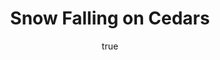 ---
title: "Snow Falling on Cedars"
bookCover: "/assets/book-covers/snow-falling-on-cedars.jpg"
slug: "snow-falling-on-cedars"
bookAuthor: "David Guterson"
rating: 10
done: false
tags: []
detailedNotes: false
amazonLink: ""
author:
  name: Rico Trebeljahr
  picture: "/assets/blog/profile.jpeg"
---